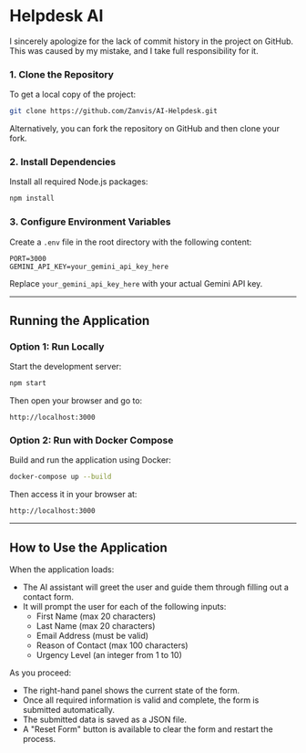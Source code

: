 # Helpdesk AI

I sincerely apologize for the lack of commit history in the project on GitHub. This was caused by my mistake, and I take full responsibility for it.

### 1. Clone the Repository
To get a local copy of the project:
```bash
git clone https://github.com/Zanvis/AI-Helpdesk.git
```

Alternatively, you can fork the repository on GitHub and then clone your fork.

### 2. Install Dependencies
Install all required Node.js packages:
```bash
npm install
```

### 3. Configure Environment Variables
Create a `.env` file in the root directory with the following content:
```
PORT=3000
GEMINI_API_KEY=your_gemini_api_key_here
```

Replace `your_gemini_api_key_here` with your actual Gemini API key.

---

## Running the Application

### Option 1: Run Locally
Start the development server:
```bash
npm start
```
Then open your browser and go to:
```
http://localhost:3000
```

### Option 2: Run with Docker Compose
Build and run the application using Docker:
```bash
docker-compose up --build
```
Then access it in your browser at:
```
http://localhost:3000
```

---

## How to Use the Application

When the application loads:
- The AI assistant will greet the user and guide them through filling out a contact form.
- It will prompt the user for each of the following inputs:
  - First Name (max 20 characters)
  - Last Name (max 20 characters)
  - Email Address (must be valid)
  - Reason of Contact (max 100 characters)
  - Urgency Level (an integer from 1 to 10)

As you proceed:
- The right-hand panel shows the current state of the form.
- Once all required information is valid and complete, the form is submitted automatically.
- The submitted data is saved as a JSON file.
- A "Reset Form" button is available to clear the form and restart the process.
